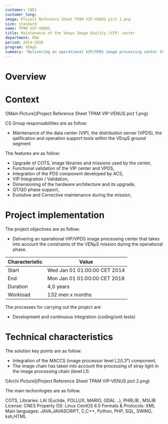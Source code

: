 ```yaml
---
customer: CNES
customer_long: 
image: Project Reference Sheet TPAM VIP-VENUS pict 1.png
size: standard
name: TPAM VIP-VENUS
title: Maintenance of the Venµs Image Quality (VIP) center
department: PDA
period: 2014-2018
program: VENµS
summary: "Delivering an operational VIP/VPDS image processing center that takes into account the constraints of the VENµS mission during the operational phase."
---
```


# Overview


# Context



![Main Picture](Project Reference Sheet TPAM VIP-VENUS pict 1.png)

CS Group responsabilities are as follow:
* Maintenance of the data center (VIP), the distribution server (VPDS), the qalification and operation support tools within the VEnµS ground segment


The features are as follow:
* Upgrade of COTS, image libraries and missions used by the center,
* Functional validation of the VIP center and VPDS,
* Integration of the PDS component developed by ACS, 
* VIP Integration / Validation,
* Dimensioning of the hardware architecture and its upgrade,
* QT/QO phase support,
* Evolutive and Corrective maintenance during the mission,

# Project implementation

The project objectives are as follow:
* Delivering an operational VIP/VPDS image processing center that takes into account the constraints of the VENµS mission during the operational phase.


| Characteristic 	| Value |
|----------------	|-------|
| Start				| Wed Jan 01 01:00:00 CET 2014 |
| End				| Mon Jan 01 01:00:00 CET 2018 |
| Duration 			| 4,0 years |
| Workload			| 132 men x months |


The processes for carrying out the project are:
* Development and continuous integration (coding/unit tests)

# Technical characteristics

The solution key points are as follow:
* Integration of the MACCS (image processor level L2/L3°) component,
* The image chain has taken into account the processing of stray light in the image processing chain (level L1).

![Archi Picture](Project Reference Sheet TPAM VIP-VENUS pict 2.png)

The main techonlogies are as follow.

COTS, Libraries: LAI (Euclide, POLLUX, MARIO, GDAL  ..), PHRLIB , MSLIB
License: CNES Property
OS: Linux  CentOS 6.5
Formats & Protocols: XML
Main languages: JAVA,JAVASCRIPT, C,C++, Python, PHP, SQL, SWING, ksh,HTML

